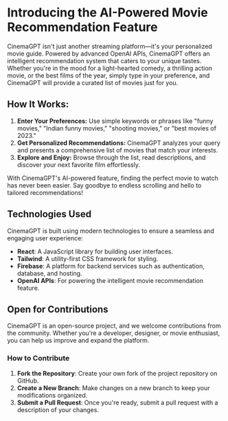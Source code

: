 # Introducing the AI-Powered Movie Recommendation Feature

CinemaGPT isn't just another streaming platform—it's your personalized movie guide. Powered by advanced OpenAI APIs, CinemaGPT offers an intelligent recommendation system that caters to your unique tastes. Whether you're in the mood for a light-hearted comedy, a thrilling action movie, or the best films of the year, simply type in your preference, and CinemaGPT will provide a curated list of movies just for you.

## How It Works:
1. **Enter Your Preferences:** Use simple keywords or phrases like "funny movies," "Indian funny movies," "shooting movies," or "best movies of 2023."
2. **Get Personalized Recommendations:** CinemaGPT analyzes your query and presents a comprehensive list of movies that match your interests.
3. **Explore and Enjoy:** Browse through the list, read descriptions, and discover your next favorite film effortlessly.

With CinemaGPT's AI-powered feature, finding the perfect movie to watch has never been easier. Say goodbye to endless scrolling and hello to tailored recommendations!

## Technologies Used
CinemaGPT is built using modern technologies to ensure a seamless and engaging user experience:

- **React**: A JavaScript library for building user interfaces.
- **Tailwind**: A utility-first CSS framework for styling.
- **Firebase**: A platform for backend services such as authentication, database, and hosting.
- **OpenAI APIs**: For powering the intelligent movie recommendation feature.

## Open for Contributions
CinemaGPT is an open-source project, and we welcome contributions from the community. Whether you're a developer, designer, or movie enthusiast, you can help us improve and expand the platform. 

### How to Contribute
1. **Fork the Repository**: Create your own fork of the project repository on GitHub.
2. **Create a New Branch**: Make changes on a new branch to keep your modifications organized.
3. **Submit a Pull Request**: Once you're ready, submit a pull request with a description of your changes.

